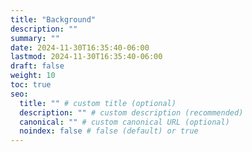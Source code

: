 ```yaml
---
title: "Background"
description: ""
summary: ""
date: 2024-11-30T16:35:40-06:00
lastmod: 2024-11-30T16:35:40-06:00
draft: false
weight: 10
toc: true
seo:
  title: "" # custom title (optional)
  description: "" # custom description (recommended)
  canonical: "" # custom canonical URL (optional)
  noindex: false # false (default) or true
---
```

